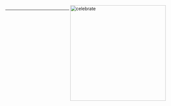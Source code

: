 <!--
  <<< Author notes: Header of the course >>>
  Include a 1280×640 image, course title in sentence case, and a concise description in emphasis.
  In your repository settings: enable template repository, add your 1280×640 social image, auto delete head branches.
  Add your open source license, GitHub uses Creative Commons Attribution 4.0 International.
-->
<img src=https://octodex.github.com/images/constructocat2.jpg alt=celebrate width=300 align=right>

<!--
  <<< Author notes: Footer >>>
  Add a link to get support, GitHub status page, code of conduct, license link.
-->

---